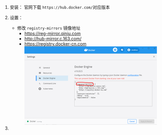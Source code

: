 1. 安装：
官网下载 `https://hub.docker.com/`对应版本

2. 设置：
    * 修改 `registry-mirrors` 镜像地址
        * https://reg-mirror.qiniu.com
        * http://hub-mirror.c.163.com/
        * https://registry.docker-cn.com
![docker](res/docker_1.png)
3.
